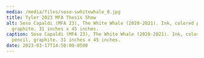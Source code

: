 ```yaml
---
media: /media/files/soso-swhitewhale_0.jpg
title: Tyler 2023 MFA Thesis Show
alt: Soso Capaldi (MFA 23), The White Whale (2020-2021). Ink, colored pencil,
  graphite. 31 inches x 45 inches.
caption: Soso Capaldi (MFA 23), The White Whale (2020-2021). Ink, colored
  pencil, graphite. 31 inches x 45 inches.
date: 2023-03-17T14:50:00-0500
---
```

